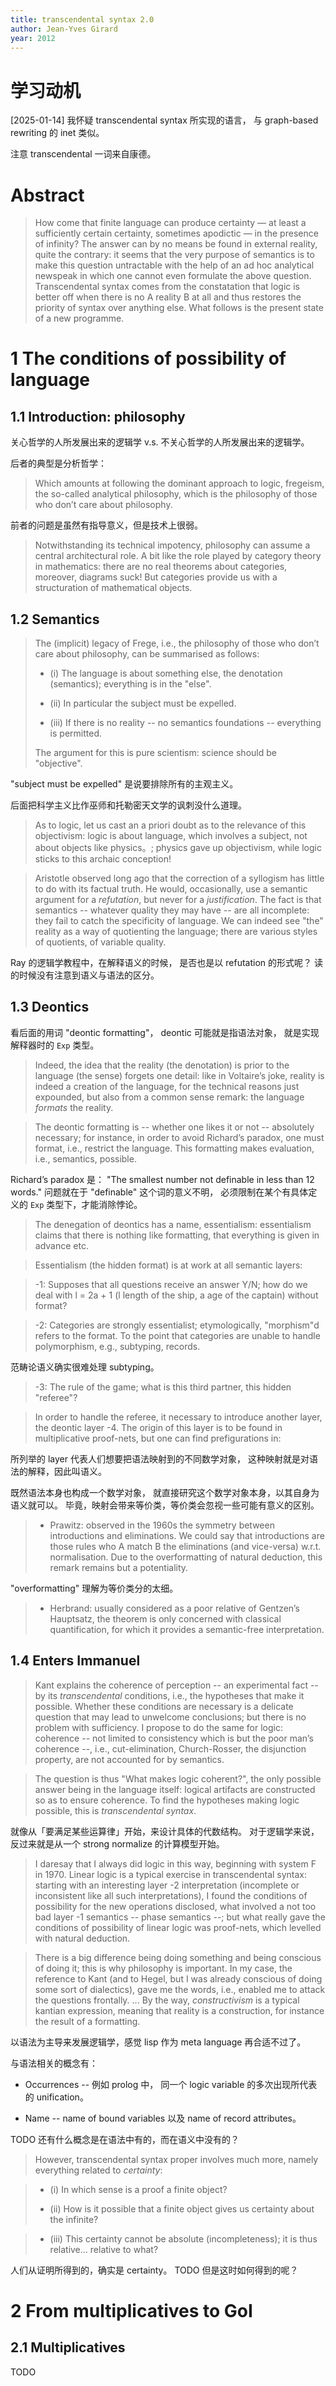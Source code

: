 ```yaml
---
title: transcendental syntax 2.0
author: Jean-Yves Girard
year: 2012
---
```


# 学习动机

[2025-01-14] 我怀疑 transcendental syntax 所实现的语言，
与 graph-based rewriting 的 inet 类似。

注意 transcendental 一词来自康德。

# Abstract

> How come that finite language can produce certainty — at least a
> sufficiently certain certainty, sometimes apodictic — in the
> presence of infinity? The answer can by no means be found in
> external reality, quite the contrary: it seems that the very purpose
> of semantics is to make this question untractable with the help of
> an ad hoc analytical newspeak in which one cannot even formulate the
> above question. Transcendental syntax comes from the constatation
> that logic is better off when there is no A reality B at all and
> thus restores the priority of syntax over anything else. What
> follows is the present state of a new programme.

# 1 The conditions of possibility of language

## 1.1 Introduction: philosophy

关心哲学的人所发展出来的逻辑学 v.s. 不关心哲学的人所发展出来的逻辑学。

后者的典型是分析哲学：

> Which amounts at following the dominant approach to logic, fregeism,
> the so-called analytical philosophy, which is the philosophy of
> those who don’t care about philosophy.

前者的问题是虽然有指导意义，但是技术上很弱。

> Notwithstanding its technical impotency, philosophy can assume a
> central architectural role. A bit like the role played by category
> theory in mathematics: there are no real theorems about categories,
> moreover, diagrams suck! But categories provide us with a
> structuration of mathematical objects.

## 1.2 Semantics

> The (implicit) legacy of Frege, i.e., the philosophy of those who
> don’t care about philosophy, can be summarised as follows:
>
> - (i) The language is about something else, the denotation
>   (semantics); everything is in the "else".
>
> - (ii) In particular the subject must be expelled.
>
> - (iii) If there is no reality -- no semantics foundations --
>   everything is permitted.
>
> The argument for this is pure scientism: science should be "objective".

"subject must be expelled" 是说要排除所有的主观主义。

后面把科学主义比作巫师和托勒密天文学的讽刺没什么道理。

> As to logic, let us cast an a priori doubt as to the relevance of
> this objectivism: logic is about language, which involves a subject,
> not about objects like physics。; physics gave up objectivism, while
> logic sticks to this archaic conception!

> Aristotle observed long ago that the correction of a syllogism has
> little to do with its factual truth. He would, occasionally, use a
> semantic argument for a _refutation_, but never for a _justification_.
> The fact is that semantics -- whatever quality they may have -- are
> all incomplete: they fail to catch the specificity of language. We
> can indeed see "the" reality as a way of quotienting the language;
> there are various styles of quotients, of variable quality.

Ray 的逻辑学教程中，在解释语义的时候，
是否也是以 refutation 的形式呢？
读的时候没有注意到语义与语法的区分。

## 1.3 Deontics

看后面的用词 "deontic formatting"，
deontic 可能就是指语法对象，
就是实现解释器时的 `Exp` 类型。

> Indeed, the idea that the reality (the denotation) is prior to the
> language (the sense) forgets one detail: like in Voltaire’s joke,
> reality is indeed a creation of the language, for the technical
> reasons just expounded, but also from a common sense remark: the
> language _formats_ the reality.

> The deontic formatting is -- whether one likes it or not --
> absolutely necessary; for instance, in order to avoid Richard’s
> paradox, one must format, i.e., restrict the language. This
> formatting makes evaluation, i.e., semantics, possible.

Richard’s paradox 是：
"The smallest number not definable in less than 12 words."
问题就在于 "definable" 这个词的意义不明，
必须限制在某个有具体定义的 `Exp` 类型下，才能消除悖论。

> The denegation of deontics has a name, essentialism: essentialism
> claims that there is nothing like formatting, that everything is
> given in advance etc.

> Essentialism (the hidden format) is at work at all semantic layers:

> -1: Supposes that all questions receive an answer Y/N; how do we
> deal with l = 2a + 1 (l length of the ship, a age of the captain)
> without format?

> -2: Categories are strongly essentialist; etymologically,
> "morphism"d refers to the format. To the point that categories are
> unable to handle polymorphism, e.g., subtyping, records.

范畴论语义确实很难处理 subtyping。

> -3: The rule of the game; what is this third partner,
> this hidden "referee"?

> In order to handle the referee, it necessary to introduce another
> layer, the deontic layer -4. The origin of this layer is to be found
> in multiplicative proof-nets, but one can find prefigurations in:

所列举的 layer 代表人们想要把语法映射到的不同数学对象，
这种映射就是对语法的解释，因此叫语义。

既然语法本身也构成一个数学对象，
就直接研究这个数学对象本身，以其自身为语义就可以。
毕竟，映射会带来等价类，等价类会忽视一些可能有意义的区别。

> - Prawitz: observed in the 1960s the symmetry between introductions
>   and eliminations. We could say that introductions are those rules
>   who A match B the eliminations (and vice-versa)
>   w.r.t. normalisation. Due to the overformatting of natural
>   deduction, this remark remains but a potentiality.

"overformatting" 理解为等价类分的太细。

> - Herbrand: usually considered as a poor relative of Gentzen’s
>   Hauptsatz, the theorem is only concerned with classical
>   quantification, for which it provides a semantic-free
>   interpretation.

## 1.4 Enters Immanuel

> Kant explains the coherence of perception -- an experimental fact --
> by its _transcendental_ conditions, i.e., the hypotheses that make
> it possible. Whether these conditions are necessary is a delicate
> question that may lead to unwelcome conclusions; but there is no
> problem with sufficiency. I propose to do the same for logic:
> coherence -- not limited to consistency which is but the poor man’s
> coherence --, i.e., cut-elimination, Church-Rosser, the disjunction
> property, are not accounted for by semantics.

> The question is thus "What makes logic coherent?", the only possible
> answer being in the language itself: logical artifacts are
> constructed so as to ensure coherence. To find the hypotheses making
> logic possible, this is _transcendental syntax_.

就像从「要满足某些运算律」开始，来设计具体的代数结构。
对于逻辑学来说，反过来就是从一个 strong normalize 的计算模型开始。

> I daresay that I always did logic in this way, beginning with system
> F in 1970. Linear logic is a typical exercise in transcendental
> syntax: starting with an interesting layer -2 interpretation
> (incomplete or inconsistent like all such interpretations), I found
> the conditions of possibility for the new operations disclosed, what
> involved a not too bad layer -1 semantics -- phase semantics --; but
> what really gave the conditions of possibility of linear logic was
> proof-nets, which levelled with natural deduction.

> There is a big difference being doing something and being conscious
> of doing it; this is why philosophy is important. In my case, the
> reference to Kant (and to Hegel, but I was already conscious of
> doing some sort of dialectics), gave me the words, i.e., enabled me
> to attack the questions frontally. ... By the way, _constructivism_
> is a typical kantian expression, meaning that reality is a
> construction, for instance the result of a formatting.

以语法为主导来发展逻辑学，感觉 lisp 作为 meta language 再合适不过了。

与语法相关的概念有：

- Occurrences -- 例如 prolog 中，
  同一个 logic variable 的多次出现所代表的 unification。

- Name -- name of bound variables 以及 name of record attributes。

TODO 还有什么概念是在语法中有的，而在语义中没有的？

> However, transcendental syntax proper involves much more, namely
> everything related to _certainty_:

> - (i) In which sense is a proof a finite object?
>
> - (ii) How is it possible that a finite object gives us certainty
>   about the infinite?

> - (iii) This certainty cannot be absolute (incompleteness);
>   it is thus relative...  relative to what?

人们从证明所得到的，确实是 certainty。
TODO 但是这时如何得到的呢？

# 2 From multiplicatives to GoI

## 2.1 Multiplicatives

TODO
